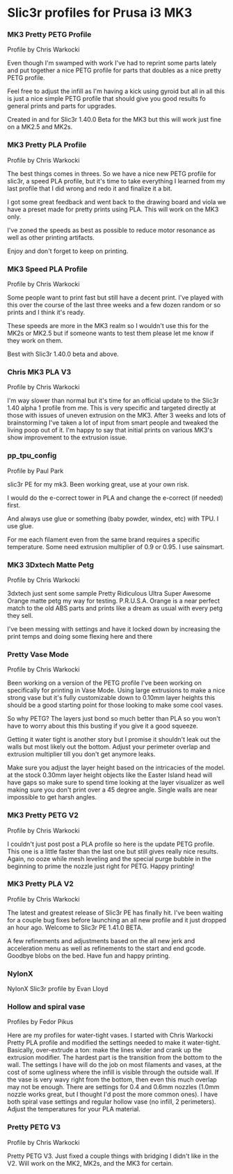 # Slic3r profiles for Prusa i3 MK3

### MK3 Pretty PETG Profile
Profile by Chris Warkocki

Even though I'm swamped with work I've had to reprint some parts lately and put together a nice PETG profile for parts that doubles as a nice pretty PETG profile.

Feel free to adjust the infill as I'm having a kick using gyroid but all in all this is just a nice simple PETG profile that should give you good results fo general prints and parts for upgrades.

Created in and for Slic3r 1.40.0 Beta for the MK3 but this will work just fine on a MK2.5 and MK2s.
### MK3 Pretty PLA Profile
Profile by Chris Warkocki

The best things comes in threes. So we have a nice new PETG profile for slic3r, a speed PLA profile, but it's time to take everything I learned from my last profile that I did wrong and redo it and finalize it a bit.

I got some great feedback and went back to the drawing board and viola we have a preset made for pretty prints using PLA. This will work on the MK3 only.

I've zoned the speeds as best as possible to reduce motor resonance as well as other printing artifacts.

Enjoy and don't forget to keep on printing.

### MK3 Speed PLA Profile
Profile by Chris Warkocki

Some people want to print fast but still have a decent print. I've played with this over the course of the last three weeks and a few dozen random or so prints and I think it's ready.

These speeds are more in the MK3 realm so I wouldn't use this for the MK2s or MK2.5 but if someone wants to test them please let me know if they work on them.

Best with Slic3r 1.40.0 beta and above.

### Chris MK3 PLA V3
Profile by Chris Warkocki

I'm way slower than normal but it's time for an official update to the Slic3r 1.40 alpha 1 profile from me. This is very specific and targeted directly at those with issues of uneven extrusion on the MK3. After 3 weeks and lots of brainstorming I've taken a lot of input from smart people and tweaked the living poop out of it. I'm happy to say that initial prints on various MK3's show improvement to the extrusion issue.

### pp_tpu_config
Profile by Paul Park

slic3r PE for my mk3. Been working great, use at your own risk.

I would do the e-correct tower in PLA and change the e-correct (if needed) first.

And always use glue or something (baby powder, windex, etc) with TPU. I use glue.

For me each filament even from the same brand requires a specific temperature. Some need extrusion multiplier of 0.9 or 0.95. I use sainsmart.

### MK3 3Dxtech Matte Petg
Profile by Chris Warkocki

3dxtech just sent some sample Pretty Ridiculous Ultra Super Awesome Orange matte petg my way for testing. P.R.U.S.A. Orange is a near perfect match to the old ABS parts and prints like a dream as usual with every petg they sell.

I've been messing with settings and have it locked down by increasing the print temps and doing some flexing here and there

### Pretty Vase Mode
Profile by Chris Warkocki

Been working on a version of the PETG profile I've been working on specifically for printing in Vase Mode. Using large extrusions to make a nice strong vase but it's fully customizable down to 0.10mm layer heights this should be a good starting point for those looking to make some cool vases.

So why PETG? The layers just bond so much better than PLA so you won't have to worry about this this busting if you give it a good squeeze.

Getting it water tight is another story but I promise it shouldn't leak out the walls but most likely out the bottom. Adjust your perimeter overlap and extrusion multiplier till you don't get anymore leaks.

Make sure you adjust the layer height based on the intricacies of the model. at the stock 0.30mm layer height objects like the Easter Island head will have gaps so make sure to spend time looking at the layer visualizer as well making sure you don't print over a 45 degree angle. Single walls are near impossible to get harsh angles.

### MK3 Pretty PETG V2
Profile by Chris Warkocki

I couldn't just post post a PLA profile so here is the update PETG profile. This one is a little faster than the last one but still gives really nice results. Again, no ooze while mesh leveling and the special purge bubble in the beginning to prime the nozzle just right for PETG. Happy printing!

### MK3 Pretty PLA V2
Profile by Chris Warkocki

The latest and greatest release of Slic3r PE has finally hit. I've been waiting for a couple bug fixes before launching an all new profile and it just dropped an hour ago. Welcome to Slic3r PE 1.41.0 BETA. 

A few refinements and adjustments based on the all new jerk and acceleration menu as well as refinements to the start and end gcode. Goodbye blobs on the bed. Have fun and happy printing.

### NylonX
NylonX Slic3r profile by Evan Lloyd

### Hollow and spiral vase
Profiles by Fedor Pikus

Here are my profiles for water-tight vases. I started with Chris Warkocki Pretty PLA profile and modified the settings needed to make it water-tight. Basically, over-extrude a ton: make the lines wider and crank up the extrusion modifier. The hardest part is the transition from the bottom to the wall. The settings I have will do the job on most filaments and vases, at the cost of some ugliness where the infill is visible through the outside wall. If the vase is very wavy right from the bottom, then even this much overlap may not be enough. There are settings for 0.4 and 0.6mm nozzles (1.0mm nozzle works great, but I thought I'd post the more common ones). I have both spiral vase settings and regular hollow vase (no infill, 2 perimeters). Adjust the temperatures for your PLA material.

### Pretty PETG V3
Profile by Chris Warkocki

Pretty PETG V3. Just fixed a couple things with bridging I didn't like in the V2. Will work on the MK2, MK2s, and the MK3 for certain.